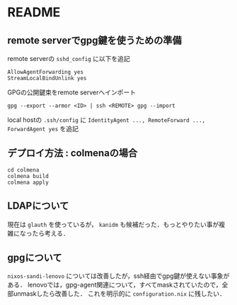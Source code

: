 # README

## remote serverでgpg鍵を使うための準備

remote serverの `sshd_config` に以下を追記

```
AllowAgentForwarding yes
StreamLocalBindUnlink yes
```

GPGの公開鍵束をremote serverへインポート

```
gpg --export --armor <ID> | ssh <REMOTE> gpg --import
```

local hostの `.ssh/config` に `IdentityAgent ..., RemoteForward ..., ForwardAgent yes` を追記

## デプロイ方法 : colmenaの場合

```
cd colmena
colmena build
colmena apply
```

## LDAPについて

現在は `glauth` を使っているが， `kanidm` も候補だった．もっとやりたい事が複雑になったら考える．

## gpgについて

`nixos-sandi-lenovo` については改善したが，ssh経由でgpg鍵が使えない事象がある．
lenovoでは，gpg-agent関連について，すべてmaskされていたので，全部unmaskしたら改善した．
これを明示的に `configuration.nix` に残したい．
